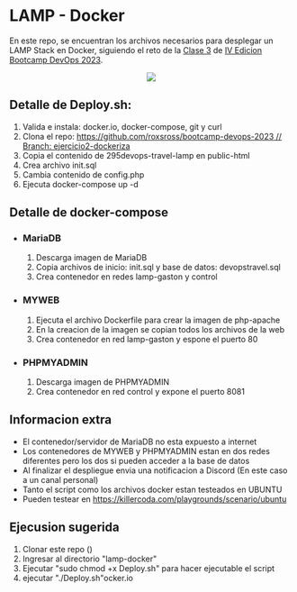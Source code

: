 # LAMP - Docker
En este repo, se encuentran los archivos necesarios para desplegar un LAMP Stack en Docker, siguiendo el reto de la [Clase 3](https://www.youtube.com/live/TSaGCXsyVU4?si=qOZiYKkMzcpQVv0x) de [IV Edicion Bootcamp DevOps 2023](https://www.youtube.com/playlist?list=PLNkefP1xaOeyTQuNnd6HYVPqCWMXn-c5P).

<p align="center">
  <img src="https://github.com/Gastunchy/lamp-docker/assets/97688245/5617e114-f08d-420d-9023-2575c986621e">
</p>

## Detalle de Deploy.sh:
1. Valida e instala: docker.io, docker-compose, git y curl
3. Clona el repo: [https://github.com/roxsross/bootcamp-devops-2023 // Branch: ejercicio2-dockeriza](https://github.com/roxsross/bootcamp-devops-2023/tree/ejercicio2-dockeriza)
4. Copia el contenido de 295devops-travel-lamp en public-html
5. Crea archivo init.sql
6. Cambia contenido de config.php
7. Ejecuta docker-compose up -d

## Detalle de docker-compose
- ### MariaDB
  1. Descarga imagen de MariaDB
  2. Copia archivos de inicio: init.sql y base de datos: devopstravel.sql
  3. Crea contenedor en redes lamp-gaston y control
- ### MYWEB
  1. Ejecuta el archivo Dockerfile para crear la imagen de php-apache
  2. En la creacion de la imagen se copian todos los archivos de la web
  3. Crea contenedor en red lamp-gaston y espone el puerto 80
- ### PHPMYADMIN
  1. Descarga imagen de PHPMYADMIN
  2. Crea contenedor en red control y expone el puerto 8081

## Informacion extra
- El contenedor/servidor de MariaDB no esta expuesto a internet
- Los contenedores de MYWEB y PHPMYADMIN estan en dos redes diferentes pero los dos si pueden acceder a la base de datos
- Al finalizar el despliegue envia una notificacion a Discord (En este caso a un canal personal)
- Tanto el script como los archivos docker estan testeados en UBUNTU
- Pueden testear en https://killercoda.com/playgrounds/scenario/ubuntu

## Ejecusion sugerida
1. Clonar este repo ()
2. Ingresar al directorio "lamp-docker"
3. Ejecutar "sudo chmod +x Deploy.sh" para hacer ejecutable el script
4. ejecutar "./Deploy.sh"ocker.io
